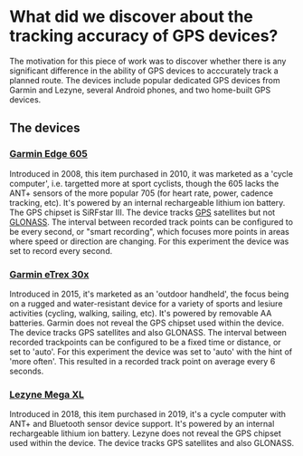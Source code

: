 # What did we discover about the tracking accuracy of GPS devices?

The motivation for this piece of work was to discover whether there is any significant difference in the ability of GPS devices to acccurately track a planned route. The devices include popular dedicated GPS devices from Garmin and Lezyne, several Android phones, and two home-built GPS devices. 

## The devices

### [Garmin Edge 605](https://wiki.openstreetmap.org/wiki/Garmin/Edge_series#Edge_605)
Introduced in 2008, this item purchased in 2010, it was marketed as a 'cycle computer', i.e. targetted more at sport cyclists, though the 605 lacks the ANT+ sensors of the more popular 705 (for heart rate, power, cadence tracking, etc). It's powered by an internal rechargeable lithium ion battery. The GPS chipset is SiRFstar III. The device tracks [GPS](https://en.wikipedia.org/wiki/Global_Positioning_System) satellites but not [GLONASS](https://en.wikipedia.org/wiki/GLONASS). The interval between recorded track points can be configured to be every second, or "smart recording", which focuses more points in areas where speed or direction are changing. For this experiment the device was set to record every second.

### [Garmin eTrex 30x](https://wiki.openstreetmap.org/wiki/Garmin/eTrex_30x)
Introduced in 2015, it's marketed as an 'outdoor handheld', the focus being on a rugged and water-resistant device for a variety of sports and lesiure activities (cycling, walking, sailing, etc). It's powered by removable AA batteries. Garmin does not reveal the GPS chipset used within the device. The device tracks GPS satellites and also GLONASS. The interval between recorded trackpoints can be configured to be a fixed time or distance, or set to 'auto'. For this experiment the device was set to 'auto' with the hint of 'more often'. This resulted in a recorded track point on average every 6 seconds.

### [Lezyne Mega XL](https://ride.lezyne.com/products/mega-xl-gps)
Introduced in 2018, this item purchased in 2019, it's a cycle computer with ANT+ and Bluetooth sensor device support. It's powered by an internal rechargeable lithium ion battery. Lezyne does not reveal the GPS chipset used within the device. The device tracks GPS satellites and also GLONASS. 

